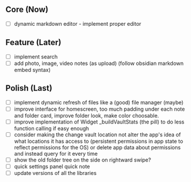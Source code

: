 ## Core (Now)
- [ ] dynamic markdown editor - implement proper editor

## Feature (Later)
- [ ] implement search
- [ ] add photo, image, video notes (as upload) (follow obsidian markdown embed syntax)

## Polish (Last)
- [ ] implement dynamic refresh of files like a (good) file manager (maybe)
- [ ] improve interface for homescreen, too much padding under each note and folder card, improve folder look, make color choosable.
- [ ] improve implementation of Widget _buildVaultStats (the pill) to do less function calling if easy enough
- [ ] consider making the change vault location not alter the app's idea of what locations it has access to (persistent permissions in app state to reflect permissions for the OS) or delete app data about permissions and instead query for it every time
- [ ] show the old folder tree on the side on rightward swipe?
- [ ] quick settings panel quick note
- [ ] update versions of all the libraries